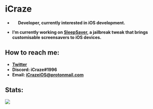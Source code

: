 # iCraze

* <img src="https://s3.amazonaws.com/pix.iemoji.com/images/emoji/apple/ios-12/256/hammer-and-wrench.png" width="15px"> **Developer, currently interested in iOS development.**

* **I’m currently working on [SleepSaver](https://repo.packix.com/package/com.icraze.sleepsaver/), a jailbreak tweak that brings customisable screensavers to iOS devices.**

## How to reach me:
* **[Twitter](https://twitter.com/iCrazeiOS)**
* **Discord: iCraze#1996**
* **Email: iCrazeiOS@protonmail.com**

## Stats:
<a href=""><img src="https://github-readme-stats.vercel.app/api/?username=iCrazeiOS&theme=react&show_icons=true&count_private=true"></a>
